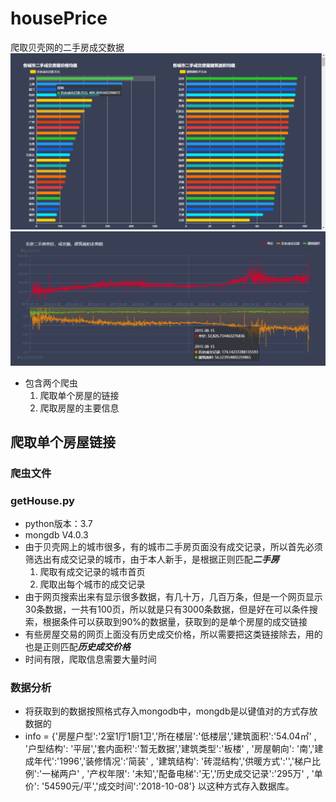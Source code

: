 # housePrice
爬取贝壳网的二手房成交数据
![交易的成交价格和建筑面积](https://github.com/ChuanLikeCode/housePrice/blob/master/%E5%8E%86%E5%8F%B2%E6%88%90%E4%BA%A4%E6%95%B0%E6%8D%AE%E5%92%8C%E5%BB%BA%E7%AD%91%E9%9D%A2%E7%A7%AF.png?raw=true)
![北京](https://github.com/ChuanLikeCode/housePrice/blob/master/%E5%8C%97%E4%BA%AC.png?raw=true)
- 包含两个爬虫
  1. 爬取单个房屋的链接
  2. 爬取房屋的主要信息
## 爬取单个房屋链接
### 爬虫文件
### getHouse.py
- python版本：3.7 
- mongdb  V4.0.3
- 由于贝壳网上的城市很多，有的城市二手房页面没有成交记录，所以首先必须筛选出有成交记录的城市，由于本人新手，是根据正则匹配***二手房***
	1.   爬取有成交记录的城市首页
	2.   爬取出每个城市的成交记录
- 由于网页搜索出来有显示很多数据，有几十万，几百万条，但是一个网页显示30条数据，一共有100页，所以就是只有3000条数据，但是好在可以条件搜索，根据条件可以获取到90%的数据量，获取到的是单个房屋的成交链接
- 有些房屋交易的网页上面没有历史成交价格，所以需要把这类链接除去，用的也是正则匹配***历史成交价格***
- 时间有限，爬取信息需要大量时间
### 数据分析
- 将获取到的数据按照格式存入mongodb中，mongdb是以键值对的方式存放数据的
- info = {'房屋户型':'2室1厅1厨1卫','所在楼层':'低楼层','建筑面积':'54.04㎡'
         , '户型结构': '平层','套内面积':'暂无数据','建筑类型':'板楼'
         , '房屋朝向': '南','建成年代':'1996','装修情况':'简装'
         , '建筑结构': '砖混结构','供暖方式':'','梯户比例':'一梯两户'
         , '产权年限': '未知','配备电梯':'无','历史成交记录':'295万'
	    , '单价': '54590元/平','成交时间':'2018-10-08'}
 以这种方式存入数据库。
